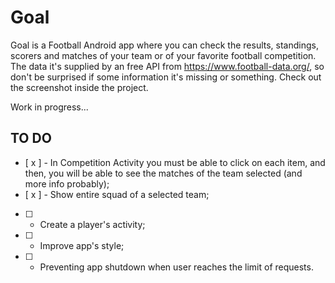 # Goal
Goal is a Football Android app where you can check the results, standings, scorers and matches of your team or of your favorite football competition.
The data it's supplied by an free API from https://www.football-data.org/, so don't be surprised if some information it's missing or something.
Check out the screenshot inside the project.

Work in progress...

## TO DO
 - [ x ] - In Competition Activity you must be able to click on each item, and then, you will be able to see the matches of the team selected (and more info probably);
 - [ x ] - Show entire squad of a selected team;
 - [ ] - Create a player's activity;
 - [ ] - Improve app's style;
 - [ ] - Preventing app shutdown when user reaches the limit of requests.
